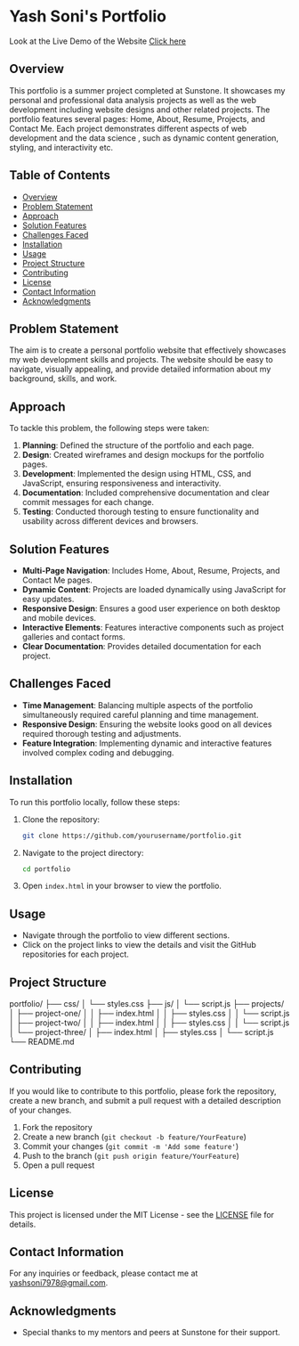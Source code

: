 # Yash Soni's Portfolio

Look at the Live Demo of the Website [Click here](https://yashsoni7978.github.io/Summer-project/)
## Overview
This portfolio is a summer project completed at Sunstone. It showcases my personal and professional data analysis projects as well as the web development including website designs and other related projects. The portfolio features several pages: Home, About, Resume, Projects, and Contact Me. Each project demonstrates different aspects of web development and the data science , such as dynamic content generation, styling, and interactivity etc.

## Table of Contents
- [Overview](#overview)
- [Problem Statement](#problem-statement)
- [Approach](#approach)
- [Solution Features](#solution-features)
- [Challenges Faced](#challenges-faced)
- [Installation](#installation)
- [Usage](#usage)
- [Project Structure](#project-structure)
- [Contributing](#contributing)
- [License](#license)
- [Contact Information](#contact-information)
- [Acknowledgments](#acknowledgments)

## Problem Statement
The aim is to create a personal portfolio website that effectively showcases my web development skills and projects. The website should be easy to navigate, visually appealing, and provide detailed information about my background, skills, and work.

## Approach
To tackle this problem, the following steps were taken:
1. **Planning**: Defined the structure of the portfolio and each page.
2. **Design**: Created wireframes and design mockups for the portfolio pages.
3. **Development**: Implemented the design using HTML, CSS, and JavaScript, ensuring responsiveness and interactivity.
4. **Documentation**: Included comprehensive documentation and clear commit messages for each change.
5. **Testing**: Conducted thorough testing to ensure functionality and usability across different devices and browsers.

## Solution Features
- **Multi-Page Navigation**: Includes Home, About, Resume, Projects, and Contact Me pages.
- **Dynamic Content**: Projects are loaded dynamically using JavaScript for easy updates.
- **Responsive Design**: Ensures a good user experience on both desktop and mobile devices.
- **Interactive Elements**: Features interactive components such as project galleries and contact forms.
- **Clear Documentation**: Provides detailed documentation for each project.

## Challenges Faced
- **Time Management**: Balancing multiple aspects of the portfolio simultaneously required careful planning and time management.
- **Responsive Design**: Ensuring the website looks good on all devices required thorough testing and adjustments.
- **Feature Integration**: Implementing dynamic and interactive features involved complex coding and debugging.

## Installation
To run this portfolio locally, follow these steps:

1. Clone the repository:
    ```sh
    git clone https://github.com/yourusername/portfolio.git
    ```

2. Navigate to the project directory:
    ```sh
    cd portfolio
    ```

3. Open `index.html` in your browser to view the portfolio.

## Usage
- Navigate through the portfolio to view different sections.
- Click on the project links to view the details and visit the GitHub repositories for each project.

## Project Structure

portfolio/
├── css/
│ └── styles.css
├── js/
│ └── script.js
├── projects/
│ ├── project-one/
│ │ ├── index.html
│ │ ├── styles.css
│ │ └── script.js
│ ├── project-two/
│ │ ├── index.html
│ │ ├── styles.css
│ │ └── script.js
│ └── project-three/
│ ├── index.html
│ ├── styles.css
│ └── script.js
└── README.md


## Contributing
If you would like to contribute to this portfolio, please fork the repository, create a new branch, and submit a pull request with a detailed description of your changes.

1. Fork the repository
2. Create a new branch (`git checkout -b feature/YourFeature`)
3. Commit your changes (`git commit -m 'Add some feature'`)
4. Push to the branch (`git push origin feature/YourFeature`)
5. Open a pull request

## License
This project is licensed under the MIT License - see the [LICENSE](LICENSE) file for details.

## Contact Information
For any inquiries or feedback, please contact me at [yashsoni7978@gmail.com](mailto:yashsoni7978@gmail.com).

## Acknowledgments
- Special thanks to my mentors and peers at Sunstone for their support.


